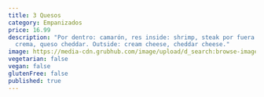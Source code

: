 ```yaml
---
title: 3 Quesos
category: Empanizados
price: 16.99
description: "Por dentro: camarón, res inside: shrimp, steak por fuera: queso
  crema, queso cheddar. Outside: cream cheese, cheddar cheese."
image: https://media-cdn.grubhub.com/image/upload/d_search:browse-images:default.jpg/w_115,q_auto:low,fl_lossy,dpr_2.0,c_fill,f_auto,h_120/voxb7gqavaihm6km3fv0
vegetarian: false
vegan: false
glutenFree: false
published: true
---
```

